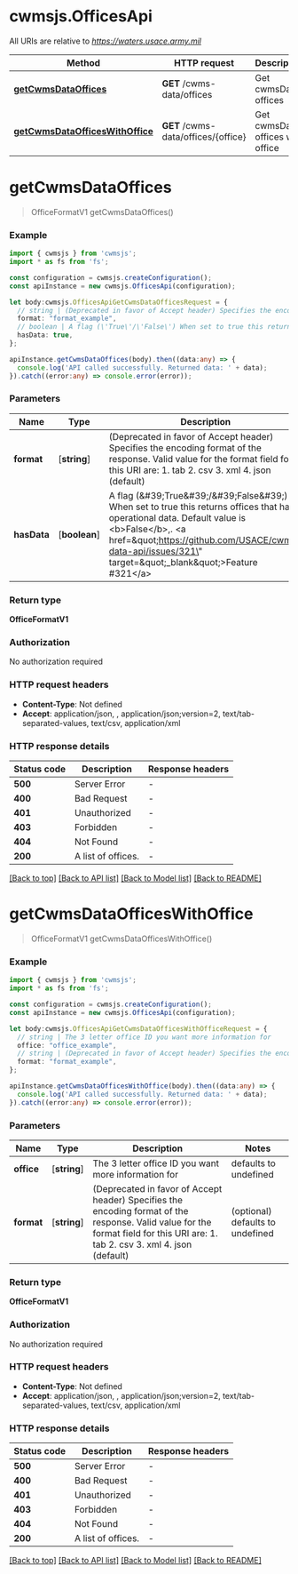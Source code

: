 # cwmsjs.OfficesApi

All URIs are relative to *https://waters.usace.army.mil*

Method | HTTP request | Description
------------- | ------------- | -------------
[**getCwmsDataOffices**](OfficesApi.md#getCwmsDataOffices) | **GET** /cwms-data/offices | Get cwmsData offices
[**getCwmsDataOfficesWithOffice**](OfficesApi.md#getCwmsDataOfficesWithOffice) | **GET** /cwms-data/offices/{office} | Get cwmsData offices with office


# **getCwmsDataOffices**
> OfficeFormatV1 getCwmsDataOffices()


### Example


```typescript
import { cwmsjs } from 'cwmsjs';
import * as fs from 'fs';

const configuration = cwmsjs.createConfiguration();
const apiInstance = new cwmsjs.OfficesApi(configuration);

let body:cwmsjs.OfficesApiGetCwmsDataOfficesRequest = {
  // string | (Deprecated in favor of Accept header) Specifies the encoding format of the response. Valid value for the format field for this URI are:  1. tab  2. csv   3. xml  4. json (default) (optional)
  format: "format_example",
  // boolean | A flag (\'True\'/\'False\') When set to true this returns offices that have operational data. Default value is <b>False</b>,. <a href=\"https://github.com/USACE/cwms-data-api/issues/321\" target=\"_blank\">Feature #321</a> (optional)
  hasData: true,
};

apiInstance.getCwmsDataOffices(body).then((data:any) => {
  console.log('API called successfully. Returned data: ' + data);
}).catch((error:any) => console.error(error));
```


### Parameters

Name | Type | Description  | Notes
------------- | ------------- | ------------- | -------------
 **format** | [**string**] | (Deprecated in favor of Accept header) Specifies the encoding format of the response. Valid value for the format field for this URI are:  1. tab  2. csv   3. xml  4. json (default) | (optional) defaults to undefined
 **hasData** | [**boolean**] | A flag (\&#39;True\&#39;/\&#39;False\&#39;) When set to true this returns offices that have operational data. Default value is &lt;b&gt;False&lt;/b&gt;,. &lt;a href&#x3D;\&quot;https://github.com/USACE/cwms-data-api/issues/321\&quot; target&#x3D;\&quot;_blank\&quot;&gt;Feature #321&lt;/a&gt; | (optional) defaults to undefined


### Return type

**OfficeFormatV1**

### Authorization

No authorization required

### HTTP request headers

 - **Content-Type**: Not defined
 - **Accept**: application/json, , application/json;version=2, text/tab-separated-values, text/csv, application/xml


### HTTP response details
| Status code | Description | Response headers |
|-------------|-------------|------------------|
**500** | Server Error |  -  |
**400** | Bad Request |  -  |
**401** | Unauthorized |  -  |
**403** | Forbidden |  -  |
**404** | Not Found |  -  |
**200** | A list of offices. |  -  |

[[Back to top]](#) [[Back to API list]](README.md#documentation-for-api-endpoints) [[Back to Model list]](README.md#documentation-for-models) [[Back to README]](README.md)

# **getCwmsDataOfficesWithOffice**
> OfficeFormatV1 getCwmsDataOfficesWithOffice()


### Example


```typescript
import { cwmsjs } from 'cwmsjs';
import * as fs from 'fs';

const configuration = cwmsjs.createConfiguration();
const apiInstance = new cwmsjs.OfficesApi(configuration);

let body:cwmsjs.OfficesApiGetCwmsDataOfficesWithOfficeRequest = {
  // string | The 3 letter office ID you want more information for
  office: "office_example",
  // string | (Deprecated in favor of Accept header) Specifies the encoding format of the response. Valid value for the format field for this URI are:  1. tab  2. csv   3. xml  4. json (default) (optional)
  format: "format_example",
};

apiInstance.getCwmsDataOfficesWithOffice(body).then((data:any) => {
  console.log('API called successfully. Returned data: ' + data);
}).catch((error:any) => console.error(error));
```


### Parameters

Name | Type | Description  | Notes
------------- | ------------- | ------------- | -------------
 **office** | [**string**] | The 3 letter office ID you want more information for | defaults to undefined
 **format** | [**string**] | (Deprecated in favor of Accept header) Specifies the encoding format of the response. Valid value for the format field for this URI are:  1. tab  2. csv   3. xml  4. json (default) | (optional) defaults to undefined


### Return type

**OfficeFormatV1**

### Authorization

No authorization required

### HTTP request headers

 - **Content-Type**: Not defined
 - **Accept**: application/json, , application/json;version=2, text/tab-separated-values, text/csv, application/xml


### HTTP response details
| Status code | Description | Response headers |
|-------------|-------------|------------------|
**500** | Server Error |  -  |
**400** | Bad Request |  -  |
**401** | Unauthorized |  -  |
**403** | Forbidden |  -  |
**404** | Not Found |  -  |
**200** | A list of offices. |  -  |

[[Back to top]](#) [[Back to API list]](README.md#documentation-for-api-endpoints) [[Back to Model list]](README.md#documentation-for-models) [[Back to README]](README.md)


